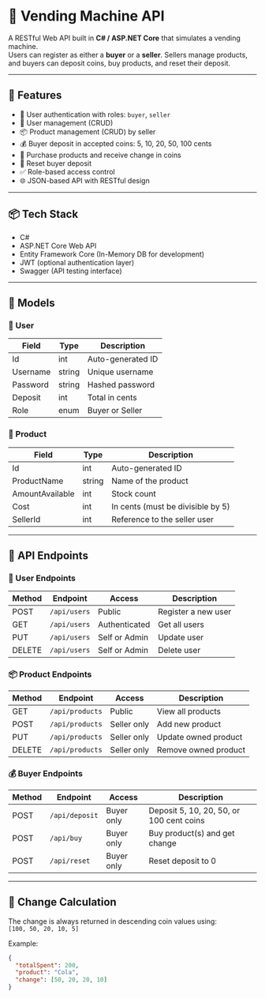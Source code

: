 # 🥤 Vending Machine API

A RESTful Web API built in **C# / ASP.NET Core** that simulates a vending machine.  
Users can register as either a **buyer** or a **seller**. Sellers manage products, and buyers can deposit coins, buy products, and reset their deposit.

---

## 🚀 Features

- 🔐 User authentication with roles: `buyer`, `seller`
- 👤 User management (CRUD)
- 📦 Product management (CRUD) by seller
- 💰 Buyer deposit in accepted coins: 5, 10, 20, 50, 100 cents
- 🛒 Purchase products and receive change in coins
- 🔄 Reset buyer deposit
- ✅ Role-based access control
- 🌐 JSON-based API with RESTful design

---

## 📦 Tech Stack

- C#
- ASP.NET Core Web API
- Entity Framework Core (In-Memory DB for development)
- JWT (optional authentication layer)
- Swagger (API testing interface)

---

## 🧱 Models

### 🔹 User

| Field     | Type   | Description         |
|-----------|--------|---------------------|
| Id        | int    | Auto-generated ID   |
| Username  | string | Unique username     |
| Password  | string | Hashed password     |
| Deposit   | int    | Total in cents      |
| Role      | enum   | Buyer or Seller     |

### 🔹 Product

| Field           | Type   | Description                        |
|-----------------|--------|------------------------------------|
| Id              | int    | Auto-generated ID                  |
| ProductName     | string | Name of the product                |
| AmountAvailable | int    | Stock count                        |
| Cost            | int    | In cents (must be divisible by 5) |
| SellerId        | int    | Reference to the seller user       |

---

## 📘 API Endpoints

### 🔐 User Endpoints

| Method | Endpoint      | Access         | Description              |
|--------|---------------|----------------|--------------------------|
| POST   | `/api/users`  | Public         | Register a new user      |
| GET    | `/api/users`  | Authenticated  | Get all users            |
| PUT    | `/api/users`  | Self or Admin  | Update user              |
| DELETE | `/api/users`  | Self or Admin  | Delete user              |

### 📦 Product Endpoints

| Method | Endpoint         | Access         | Description                     |
|--------|------------------|----------------|---------------------------------|
| GET    | `/api/products`  | Public         | View all products               |
| POST   | `/api/products`  | Seller only    | Add new product                 |
| PUT    | `/api/products`  | Seller only    | Update owned product            |
| DELETE | `/api/products`  | Seller only    | Remove owned product            |

### 💰 Buyer Endpoints

| Method | Endpoint         | Access         | Description                                      |
|--------|------------------|----------------|--------------------------------------------------|
| POST   | `/api/deposit`   | Buyer only     | Deposit 5, 10, 20, 50, or 100 cent coins         |
| POST   | `/api/buy`       | Buyer only     | Buy product(s) and get change                    |
| POST   | `/api/reset`     | Buyer only     | Reset deposit to 0                               |

---

## 🔁 Change Calculation

The change is always returned in descending coin values using:  
`[100, 50, 20, 10, 5]`

Example:
```json
{
  "totalSpent": 200,
  "product": "Cola",
  "change": [50, 20, 20, 10]
}
